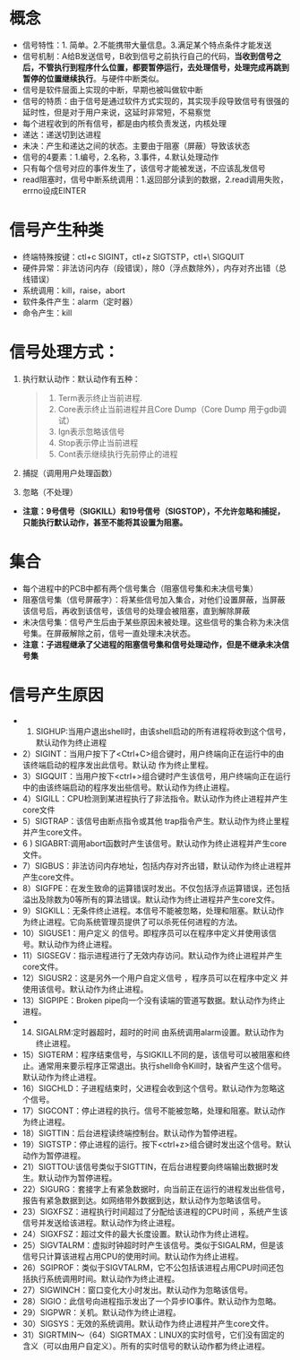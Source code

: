 # 概念

+ 信号特性：1. 简单。2.不能携带大量信息。3.满足某个特点条件才能发送
+ 信号机制：A给B发送信号，B收到信号之前执行自己的代码，**当收到信号之后，不管执行到程序什么位置，都要暂停运行，去处理信号，处理完成再跳到暂停的位置继续执行**。与硬件中断类似。
+ 信号是软件层面上实现的中断，早期也被叫做软中断
+ 信号的特质：由于信号是通过软件方式实现的，其实现手段导致信号有很强的延时性，但是对于用户来说，这延时非常短，不易察觉
+ 每个进程收到的所有信号，都是由内核负责发送，内核处理
+ 递达：递送切到达进程
+ 未决：产生和递达之间的状态。主要由于阻塞（屏蔽）导致该状态
+ 信号的4要素：1.编号，2.名称，3.事件，4.默认处理动作
+ 只有每个信号对应的事件发生了，该信号才能被发送，不应该乱发信号
+ read阻塞时，信号中断系统调用：1.返回部分读到的数据，2.read调用失败，errno设成EINTER

# 信号产生种类

+ 终端特殊按键：ctl+c SIGINT，ctl+z SIGTSTP，ctl+\ SIGQUIT
+ 硬件异常：非法访问内存（段错误），除0（浮点数除外），内存对齐出错（总线错误）
+ 系统调用：kill，raise，abort
+ 软件条件产生：alarm（定时器）
+ 命令产生：kill

# 信号处理方式：

1. 执行默认动作：默认动作有五种：

   > 1. Term表示终止当前进程.
   > 2. Core表示终止当前进程并且Core Dump（Core Dump 用于gdb调试）
   > 3. Ign表示忽略该信号
   > 4. Stop表示停止当前进程
   > 5. Cont表示继续执行先前停止的进程

2. 捕捉（调用用户处理函数）
3. 忽略（不处理）

+ **注意：9号信号（SIGKILL）和19号信号（SIGSTOP），不允许忽略和捕捉，只能执行默认动作，甚至不能将其设置为阻塞。**

# 集合

+ 每个进程中的PCB中都有两个信号集合（阻塞信号集和未决信号集）
+ 阻塞信号集（信号屏蔽字）：将某些信号加入集合，对他们设置屏蔽，当屏蔽该信号后，再收到该信号，该信号的处理会被阻塞，直到解除屏蔽
+ 未决信号集：信号产生后由于某些原因未被处理。这些信号的集合称为未决信号集。在屏蔽解除之前，信号一直处理未决状态。
+ **注意：子进程继承了父进程的阻塞信号集和信号处理动作，但是不继承未决信号集**

# 信号产生原因

+ 1) SIGHUP:当用户退出shell时，由该shell启动的所有进程将收到这个信号，默认动作为终止进程
+ 2）SIGINT：当用户按下了<Ctrl+C>组合键时，用户终端向正在运行中的由该终端启动的程序发出此信号。默认动
  作为终止里程。
+ 3）SIGQUIT：当用户按下<ctrl+\>组合键时产生该信号，用户终端向正在运行中的由该终端启动的程序发出些信号。默认动作为终止进程。
+ 4）SIGILL：CPU检测到某进程执行了非法指令。默认动作为终止进程并产生core文件
+ 5）SIGTRAP：该信号由断点指令或其他 trap指令产生。默认动作为终止里程 并产生core文件。
+ 6 ) SIGABRT:调用abort函数时产生该信号。默认动作为终止进程并产生core文件。
+ 7）SIGBUS：非法访问内存地址，包括内存对齐出错，默认动作为终止进程并产生core文件。
+ 8）SIGFPE：在发生致命的运算错误时发出。不仅包括浮点运算错误，还包括溢出及除数为0等所有的算法错误。默认动作为终止进程并产生core文件。
+ 9）SIGKILL：无条件终止进程。本信号不能被忽略，处理和阻塞。默认动作为终止进程。它向系统管理员提供了可以杀死任何进程的方法。
+ 10）SIGUSE1：用户定义 的信号。即程序员可以在程序中定义并使用该信号。默认动作为终止进程。
+ 11）SIGSEGV：指示进程进行了无效内存访问。默认动作为终止进程并产生core文件。
+ 12）SIGUSR2：这是另外一个用户自定义信号 ，程序员可以在程序中定义 并使用该信号。默认动作为终止进程。
+ 13）SIGPIPE：Broken pipe向一个没有读端的管道写数据。默认动作为终止进程。
+ 14) SIGALRM:定时器超时，超时的时间 由系统调用alarm设置。默认动作为终止进程。
+ 15）SIGTERM：程序结束信号，与SIGKILL不同的是，该信号可以被阻塞和终止。通常用来要示程序正常退出。执行shell命令Kill时，缺省产生这个信号。默认动作为终止进程。
+ 16）SIGCHLD：子进程结束时，父进程会收到这个信号。默认动作为忽略这个信号。
+ 17）SIGCONT：停止进程的执行。信号不能被忽略，处理和阻塞。默认动作为终止进程。
+ 18）SIGTTIN：后台进程读终端控制台。默认动作为暂停进程。
+ 19）SIGTSTP：停止进程的运行。按下<ctrl+z>组合键时发出这个信号。默认动作为暂停进程。
+ 21）SIGTTOU:该信号类似于SIGTTIN，在后台进程要向终端输出数据时发生。默认动作为暂停进程。
+ 22）SIGURG：套接字上有紧急数据时，向当前正在运行的进程发出些信号，报告有紧急数据到达。如网络带外数据到达，默认动作为忽略该信号。
+ 23）SIGXFSZ：进程执行时间超过了分配给该进程的CPU时间 ，系统产生该信号并发送给该进程。默认动作为终止进程。
+ 24）SIGXFSZ：超过文件的最大长度设置。默认动作为终止进程。
+ 25）SIGVTALRM：虚拟时钟超时时产生该信号。类似于SIGALRM，但是该信号只计算该进程占用CPU的使用时间。默认动作为终止进程。
+ 26）SGIPROF：类似于SIGVTALRM，它不公包括该进程占用CPU时间还包括执行系统调用时间。默认动作为终止进程。
+ 27）SIGWINCH：窗口变化大小时发出。默认动作为忽略该信号。
+ 28）SIGIO：此信号向进程指示发出了一个异步IO事件。默认动作为忽略。
+ 29）SIGPWR：关机。默认动作为终止进程。
+ 30）SIGSYS：无效的系统调用。默认动作为终止进程并产生core文件。
+ 31）SIGRTMIN～（64）SIGRTMAX：LINUX的实时信号，它们没有固定的含义（可以由用户自定义）。所有的实时信号的默认动作都为终止进程。